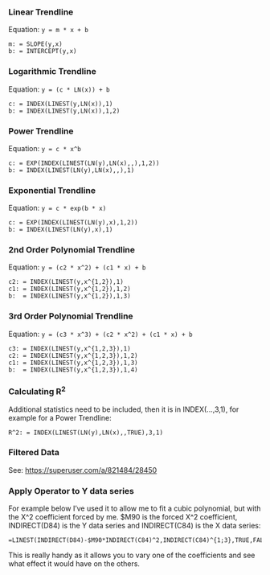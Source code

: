 ### Linear Trendline
Equation: `y = m * x + b`
```
m: = SLOPE(y,x)
b: = INTERCEPT(y,x)
```
### Logarithmic Trendline
Equation: `y = (c * LN(x)) + b`
```
c: = INDEX(LINEST(y,LN(x)),1)
b: = INDEX(LINEST(y,LN(x)),1,2)
```
### Power Trendline
Equation: `y = c * x^b`
```
c: = EXP(INDEX(LINEST(LN(y),LN(x),,),1,2))
b: = INDEX(LINEST(LN(y),LN(x),,),1)
```
### Exponential Trendline
Equation: `y = c * exp(b * x)`
```
c: = EXP(INDEX(LINEST(LN(y),x),1,2))
b: = INDEX(LINEST(LN(y),x),1)
```
### 2nd Order Polynomial Trendline
Equation: `y = (c2 * x^2) + (c1 * x) + b`
```
c2: = INDEX(LINEST(y,x^{1,2}),1)
c1: = INDEX(LINEST(y,x^{1,2}),1,2)
b:  = INDEX(LINEST(y,x^{1,2}),1,3)
```
### 3rd Order Polynomial Trendline
Equation: `y = (c3 * x^3) + (c2 * x^2) + (c1 * x) + b`
```
c3: = INDEX(LINEST(y,x^{1,2,3}),1)
c2: = INDEX(LINEST(y,x^{1,2,3}),1,2)
c1: = INDEX(LINEST(y,x^{1,2,3}),1,3)
b:  = INDEX(LINEST(y,x^{1,2,3}),1,4)
```

### Calculating R<sup>2</sup>
Additional statistics need to be included, then it is in INDEX(...,3,1), for example for a Power Trendline:
```
R^2: = INDEX(LINEST(LN(y),LN(x),,TRUE),3,1)
```

### Filtered Data
See: https://superuser.com/a/821484/28450


### Apply Operator to Y data series
For example below I’ve used it to allow me to fit a cubic polynomial, but with the X^2 coefficient forced by me. $M90 is the forced X^2 coefficient, INDIRECT(D84) is the Y data series and INDIRECT(C84) is the X data series:
```
=LINEST(INDIRECT(D84)-$M90*INDIRECT(C84)^2,INDIRECT(C84)^{1;3},TRUE,FALSE)
```
This is really handy as it allows you to vary one of the coefficients and see what effect it would have on the others.
